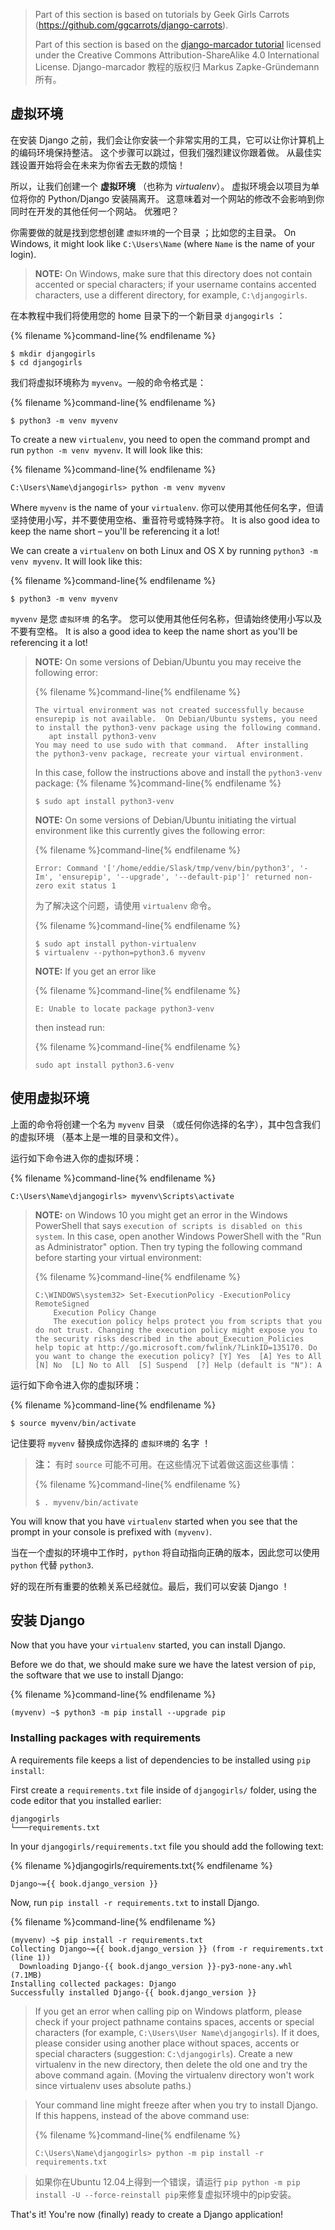 > Part of this section is based on tutorials by Geek Girls Carrots (https://github.com/ggcarrots/django-carrots).
> 
> Part of this section is based on the [django-marcador tutorial](http://django-marcador.keimlink.de/) licensed under the Creative Commons Attribution-ShareAlike 4.0 International License. Django-marcador 教程的版权归 Markus Zapke-Gründemann 所有。

## 虚拟环境

在安装 Django 之前，我们会让你安装一个非常实用的工具，它可以让你计算机上的编码环境保持整洁。 这个步骤可以跳过，但我们强烈建议你跟着做。 从最佳实践设置开始将会在未来为你省去无数的烦恼！

所以，让我们创建一个 **虚拟环境** （也称为 *virtualenv*）。 虚拟环境会以项目为单位将你的 Python/Django 安装隔离开。 这意味着对一个网站的修改不会影响到你同时在开发的其他任何一个网站。 优雅吧？

你需要做的就是找到您想创建 `虚拟环境`的一个目录 ；比如您的主目录。 On Windows, it might look like `C:\Users\Name` (where `Name` is the name of your login).

> **NOTE:** On Windows, make sure that this directory does not contain accented or special characters; if your username contains accented characters, use a different directory, for example, `C:\djangogirls`.

在本教程中我们将使用您的 home 目录下的一个新目录 `djangogirls` ：

{% filename %}command-line{% endfilename %}

    $ mkdir djangogirls
    $ cd djangogirls
    

我们将虚拟环境称为 `myvenv`。一般的命令格式是：

{% filename %}command-line{% endfilename %}

    $ python3 -m venv myvenv
    

<!--sec data-title="Virtual environment: Windows" data-id="virtualenv_installation_windows"
data-collapse=true ces-->

To create a new `virtualenv`, you need to open the command prompt and run `python -m venv myvenv`. It will look like this:

{% filename %}command-line{% endfilename %}

    C:\Users\Name\djangogirls> python -m venv myvenv
    

Where `myvenv` is the name of your `virtualenv`. 你可以使用其他任何名字，但请坚持使用小写，并不要使用空格、重音符号或特殊字符。 It is also good idea to keep the name short – you'll be referencing it a lot!

<!--endsec-->

<!--sec data-title="Virtual environment: Linux and OS X" data-id="virtualenv_installation_linuxosx"
data-collapse=true ces-->

We can create a `virtualenv` on both Linux and OS X by running `python3 -m venv myvenv`. It will look like this:

{% filename %}command-line{% endfilename %}

    $ python3 -m venv myvenv
    

`myvenv` 是您 `虚拟环境` 的名字。 您可以使用其他任何名称，但请始终使用小写以及不要有空格。 It is also a good idea to keep the name short as you'll be referencing it a lot!

> **NOTE:** On some versions of Debian/Ubuntu you may receive the following error:
> 
> {% filename %}command-line{% endfilename %}
> 
>     The virtual environment was not created successfully because ensurepip is not available.  On Debian/Ubuntu systems, you need to install the python3-venv package using the following command.
>        apt install python3-venv
>     You may need to use sudo with that command.  After installing the python3-venv package, recreate your virtual environment.
>     
> 
> In this case, follow the instructions above and install the `python3-venv` package: {% filename %}command-line{% endfilename %}
> 
>     $ sudo apt install python3-venv
>     
> 
> **NOTE:** On some versions of Debian/Ubuntu initiating the virtual environment like this currently gives the following error:
> 
> {% filename %}command-line{% endfilename %}
> 
>     Error: Command '['/home/eddie/Slask/tmp/venv/bin/python3', '-Im', 'ensurepip', '--upgrade', '--default-pip']' returned non-zero exit status 1
>     
> 
> 为了解决这个问题，请使用 `virtualenv` 命令。
> 
> {% filename %}command-line{% endfilename %}
> 
>     $ sudo apt install python-virtualenv
>     $ virtualenv --python=python3.6 myvenv
>     
> 
> **NOTE:** If you get an error like
> 
> {% filename %}command-line{% endfilename %}
> 
>     E: Unable to locate package python3-venv
>     
> 
> then instead run:
> 
> {% filename %}command-line{% endfilename %}
> 
>     sudo apt install python3.6-venv
>     

<!--endsec-->

## 使用虚拟环境

上面的命令将创建一个名为 `myvenv` 目录 （或任何你选择的名字），其中包含我们的虚拟环境 （基本上是一堆的目录和文件）。

<!--sec data-title="Working with virtualenv: Windows" data-id="virtualenv_windows"
data-collapse=true ces-->

运行如下命令进入你的虚拟环境：

{% filename %}command-line{% endfilename %}

    C:\Users\Name\djangogirls> myvenv\Scripts\activate
    

> **NOTE:** on Windows 10 you might get an error in the Windows PowerShell that says `execution of scripts is disabled on this system`. In this case, open another Windows PowerShell with the "Run as Administrator" option. Then try typing the following command before starting your virtual environment:
> 
> {% filename %}command-line{% endfilename %}
> 
>     C:\WINDOWS\system32> Set-ExecutionPolicy -ExecutionPolicy RemoteSigned
>         Execution Policy Change
>         The execution policy helps protect you from scripts that you do not trust. Changing the execution policy might expose you to the security risks described in the about_Execution_Policies help topic at http://go.microsoft.com/fwlink/?LinkID=135170. Do you want to change the execution policy? [Y] Yes  [A] Yes to All  [N] No  [L] No to All  [S] Suspend  [?] Help (default is "N"): A
>     

<!--endsec-->

<!--sec data-title="Working with virtualenv: Linux and OS X" data-id="virtualenv_linuxosx"
data-collapse=true ces-->

运行如下命令进入你的虚拟环境：

{% filename %}command-line{% endfilename %}

    $ source myvenv/bin/activate
    

记住要将 `myvenv` 替换成你选择的 `虚拟环境`的 名字 ！

> **注：** 有时 `source` 可能不可用。在这些情况下试着做这面这些事情：
> 
> {% filename %}command-line{% endfilename %}
> 
>     $ . myvenv/bin/activate
>     

<!--endsec-->

You will know that you have `virtualenv` started when you see that the prompt in your console is prefixed with `(myvenv)`.

当在一个虚拟的环境中工作时，`python` 将自动指向正确的版本，因此您可以使用 `python` 代替 `python3`.

好的现在所有重要的依赖关系已经就位。最后，我们可以安装 Django ！

## 安装 Django

Now that you have your `virtualenv` started, you can install Django.

Before we do that, we should make sure we have the latest version of `pip`, the software that we use to install Django:

{% filename %}command-line{% endfilename %}

    (myvenv) ~$ python3 -m pip install --upgrade pip
    

### Installing packages with requirements

A requirements file keeps a list of dependencies to be installed using `pip install`:

First create a `requirements.txt` file inside of `djangogirls/` folder, using the code editor that you installed earlier:

    djangogirls
    └───requirements.txt
    

In your `djangogirls/requirements.txt` file you should add the following text:

{% filename %}djangogirls/requirements.txt{% endfilename %}

    Django~={{ book.django_version }}
    

Now, run `pip install -r requirements.txt` to install Django.

{% filename %}command-line{% endfilename %}

    (myvenv) ~$ pip install -r requirements.txt
    Collecting Django~={{ book.django_version }} (from -r requirements.txt (line 1))
      Downloading Django-{{ book.django_version }}-py3-none-any.whl (7.1MB)
    Installing collected packages: Django
    Successfully installed Django-{{ book.django_version }}
    

<!--sec data-title="Installing Django: Windows" data-id="django_err_windows"
data-collapse=true ces-->

> If you get an error when calling pip on Windows platform, please check if your project pathname contains spaces, accents or special characters (for example, `C:\Users\User Name\djangogirls`). If it does, please consider using another place without spaces, accents or special characters (suggestion: `C:\djangogirls`). Create a new virtualenv in the new directory, then delete the old one and try the above command again. (Moving the virtualenv directory won't work since virtualenv uses absolute paths.)

<!--endsec-->

<!--sec data-title="Installing Django: Windows 8 and Windows 10" data-id="django_err_windows8and10"
data-collapse=true ces-->

> Your command line might freeze after when you try to install Django. If this happens, instead of the above command use:
> 
> {% filename %}command-line{% endfilename %}
> 
>     C:\Users\Name\djangogirls> python -m pip install -r requirements.txt
>     

<!--endsec-->

<!--sec data-title="Installing Django: Linux" data-id="django_err_linux"
data-collapse=true ces-->

> 如果你在Ubuntu 12.04上得到一个错误，请运行 `pip python -m pip install -U --force-reinstall pip`来修复虚拟环境中的pip安装。

<!--endsec-->

That's it! You're now (finally) ready to create a Django application!